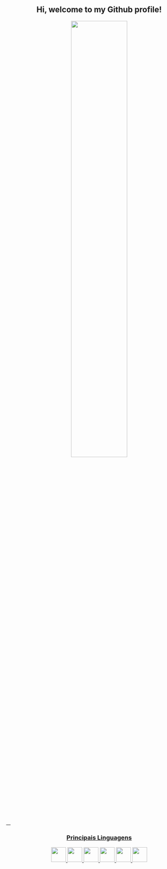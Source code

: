 <div align="center">
 <h2>Hi, welcome to my Github profile!</h2>
</div>

<div align="center" style="margin-bottom:5px">
 <a href="https://github.com/CatarineSales">
 <img width=55% align="center"  src="https://github-readme-streak-stats.herokuapp.com?user=CatarineSales&theme=radical&mode=weekly" />
  
 <!-- <img loading="lazy" height="180em" src="https://github-readme-stats.vercel.app/api/top-langs/?username=CatarineSales&layout=compact&langs_count=7&theme=radical&mode=weekly"/>
 <img loading="lazy" height="180em" src="https://github-readme-stats.vercel.app/api?username=seu-usuário-aqui&show_icons=true&theme=dracula&include_all_commits=true&count_private=true"/>-->
</div>

 
 &nbsp;
 &nbsp;


<div align="center" display=flex >
 <h3> Principais Linguagens </h3>
   <img src="https://cdn.jsdelivr.net/gh/devicons/devicon/icons/css3/css3-original.svg" width="40" height="40"/>
   <img src="https://cdn.jsdelivr.net/gh/devicons/devicon/icons/python/python-original.svg" width="40" height="40" />
   <img src="https://cdn.jsdelivr.net/gh/devicons/devicon/icons/javascript/javascript-original.svg" width="40" height="40"/>
   <img src="https://cdn.jsdelivr.net/gh/devicons/devicon/icons/html5/html5-original.svg" width="40" height="40"/>
   <img src="https://cdn.jsdelivr.net/gh/devicons/devicon/icons/java/java-original.svg" width="40" height="40"/>
   <img src="https://cdn.jsdelivr.net/gh/devicons/devicon/icons/mysql/mysql-original.svg" width="40" height="40"/>




<!--
<img src="https://raw.githubusercontent.com/MicaelliMedeiros/micaellimedeiros/master/image/computer-illustration.png" min-width="400px" max-width="400px" width="400px" align="right" alt="Computador iuriCode">

## Contacts:

<div> 
<a href="https://www.instagram.com/rafa.alexandrino" target="_blank"><img src="https://img.shields.io/badge/-Instagram-%23E4405F?style=for-the-badge&logo=instagram&logoColor=white">
</a>
<a href = "mailto:contato.catarinesales2013@gmail.com"> <img src="https://img.shields.io/badge/-Gmail-%23333?style=for-the-badge&logo=gmail&logoColor=white" target="_blank"></a>
<a href="https://www.linkedin.com/in/rafael-ladeia/" target="_blank"><img src="https://img.shields.io/badge/-LinkedIn-%230077B5?style=for-the-badge&logo=linkedin&logoColor=white"  target="_blank"></a> 
<a href="https://medium.com/@CatarineSales" target="_blank"><img src="https://img.shields.io/badge/-Medium-%23000000?style=for-the-badge&logo=medium&logoColor=white"  target="_blank"></a> 
</div>&nbsp;&nbsp;
 

  
  
<img width=100% src="https://capsule-render.vercel.app/api?type=waving&color=8F0D87&height=120&section=footer"/>👋-->
